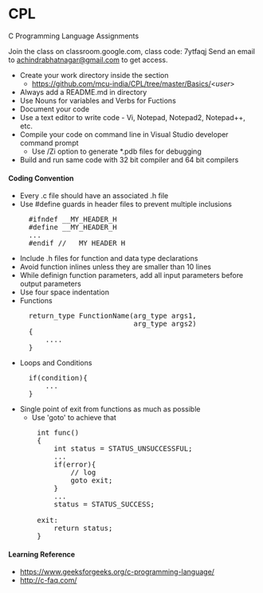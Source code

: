 # CPL
C Programming Language Assignments

Join the class on classroom.google.com, class code: 7ytfaqj
Send an email to achindrabhatnagar@gmail.com to get access.

* Create your work directory inside the section
  - https://github.com/mcu-india/CPL/tree/master/Basics/<_user_>
* Always add a README.md in <user> directory
* Use Nouns for variables and Verbs for Fuctions
* Document your code
* Use a text editor to write code - Vi, Notepad, Notepad2, Notepad++, etc.
* Compile your code on command line in Visual Studio developer command prompt
  - Use /Zi option to generate *.pdb files for debugging
* Build and run same code with 32 bit compiler and 64 bit compilers

#### Coding Convention
* Every .c file should have an associated .h file
* Use #define guards in header files to prevent multiple inclusions
  <pre>
    #ifndef __MY_HEADER_H
    #define __MY_HEADER_H
    ...
    #endif // __MY_HEADER_H
  </pre>
* Include .h files for function and data type declarations
* Avoid function inlines unless they are smaller than 10 lines
* While definign function parameters, add all input parameters before output parameters
* Use four space indentation
* Functions
  <pre>
    return_type FunctionName(arg_type args1,
                             arg_type args2)
    {
        ....
    }
  </pre>
* Loops and Conditions
  <pre>
    if(condition){
        ...
    }
  </pre>
* Single point of exit from functions as much as possible
  - Use 'goto' to achieve that
  <pre>
      int func()
      {
          int status = STATUS_UNSUCCESSFUL;
          ...
          if(error){
              // log
              goto exit;
          }
          ...
          status = STATUS_SUCCESS;
          
      exit:
          return status;
      }
  </pre>


#### Learning Reference
- https://www.geeksforgeeks.org/c-programming-language/ 
- http://c-faq.com/
